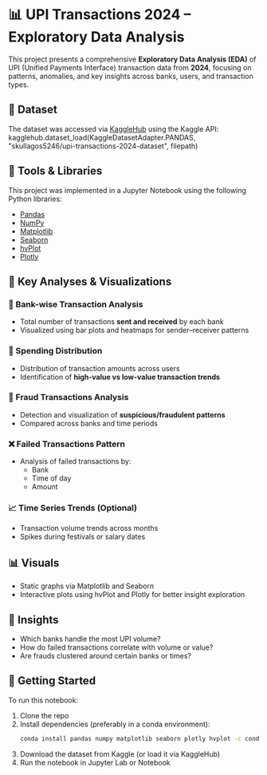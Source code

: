 # 📊 UPI Transactions 2024 – Exploratory Data Analysis

This project presents a comprehensive **Exploratory Data Analysis (EDA)** of UPI (Unified Payments Interface) transaction data from **2024**, focusing on patterns, anomalies, and key insights across banks, users, and transaction types.

## 📁 Dataset
The dataset was accessed via [KaggleHub](https://github.com/kagglehub/kagglehub) using the Kaggle API: kagglehub.dataset_load(KaggleDatasetAdapter.PANDAS, "skullagos5246/upi-transactions-2024-dataset", filepath)


## 🔧 Tools & Libraries
This project was implemented in a Jupyter Notebook using the following Python libraries:

- [Pandas](https://pandas.pydata.org/)
- [NumPy](https://numpy.org/)
- [Matplotlib](https://matplotlib.org/)
- [Seaborn](https://seaborn.pydata.org/)
- [hvPlot](https://hvplot.holoviz.org/)
- [Plotly](https://plotly.com/python/)

## 📌 Key Analyses & Visualizations

### 🏦 Bank-wise Transaction Analysis
- Total number of transactions **sent and received** by each bank
- Visualized using bar plots and heatmaps for sender–receiver patterns

### 💸 Spending Distribution
- Distribution of transaction amounts across users
- Identification of **high-value vs low-value transaction trends**

### 🚨 Fraud Transactions Analysis
- Detection and visualization of **suspicious/fraudulent patterns**
- Compared across banks and time periods

### ❌ Failed Transactions Pattern
- Analysis of failed transactions by:
  - Bank
  - Time of day
  - Amount

### 📈 Time Series Trends (Optional)
- Transaction volume trends across months
- Spikes during festivals or salary dates

## 📊 Visuals
- Static graphs via Matplotlib and Seaborn
- Interactive plots using hvPlot and Plotly for better insight exploration

## 🧠 Insights
- Which banks handle the most UPI volume?
- How do failed transactions correlate with volume or value?
- Are frauds clustered around certain banks or times?

## 🚀 Getting Started

To run this notebook:

1. Clone the repo
2. Install dependencies (preferably in a conda environment):
   ```bash
   conda install pandas numpy matplotlib seaborn plotly hvplot -c conda-forge
3. Download the dataset from Kaggle (or load it via KaggleHub)
4. Run the notebook in Jupyter Lab or Notebook


